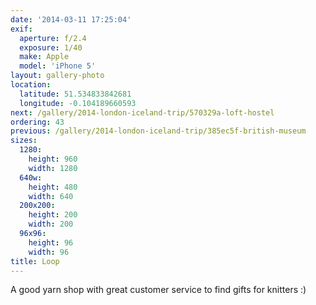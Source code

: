 ```yaml
---
date: '2014-03-11 17:25:04'
exif:
  aperture: f/2.4
  exposure: 1/40
  make: Apple
  model: 'iPhone 5'
layout: gallery-photo
location:
  latitude: 51.534833842681
  longitude: -0.104189660593
next: /gallery/2014-london-iceland-trip/570329a-loft-hostel
ordering: 43
previous: /gallery/2014-london-iceland-trip/385ec5f-british-museum
sizes:
  1280:
    height: 960
    width: 1280
  640w:
    height: 480
    width: 640
  200x200:
    height: 200
    width: 200
  96x96:
    height: 96
    width: 96
title: Loop
---
```


A good yarn shop with great customer service to find gifts for knitters :)
